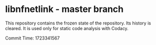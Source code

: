 # libnfnetlink - master branch

This repository contains the frozen state of the repository.
Its history is cleared. It is used only for static code
analysis with Codacy.

Commit Time: 1723341567